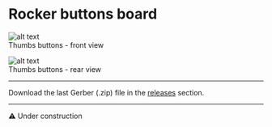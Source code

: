 # Rocker buttons board

![alt text](https://github.com/Openpipes-org/Rocker_buttons_PCB/blob/main/images/rocker_buttons_front.png)
<br>
Thumbs buttons - front view

![alt text](https://github.com/Openpipes-org/Rocker_buttons_PCB/blob/main/images/rocker_buttons_rear.png)
<br>
Thumbs buttons - rear view

<hr>
Download the last Gerber (.zip) file in the <a href="https://github.com/Openpipes-org/Rocker_buttons_PCB/releases">releases</a> section.
<hr>

⚠️ Under construction
